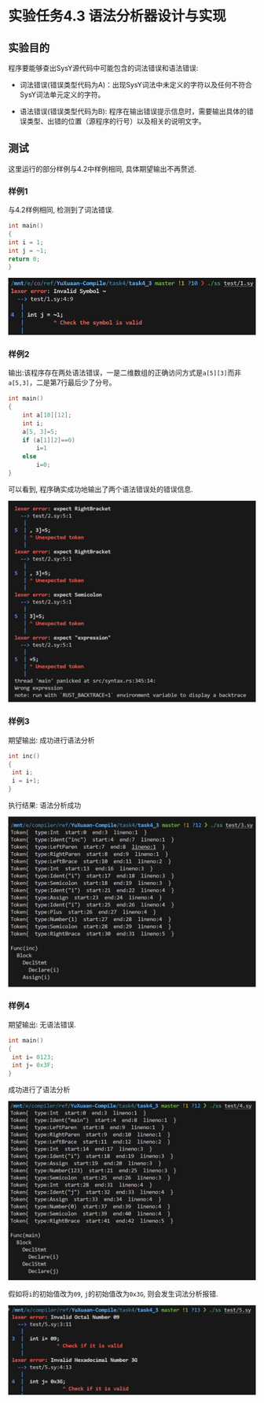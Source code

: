 # 实验任务4.3 语法分析器设计与实现

## 实验目的

程序要能够查出SysY源代码中可能包含的词法错误和语法错误:

- 词法错误(错误类型代码为A)：出现SysY词法中未定义的字符以及任何不符合SysY词法单元定义的字符。

- 语法错误(错误类型代码为B): 程序在输出错误提示信息时，需要输出具体的错误类型、出错的位置（源程序的行号）以及相关的说明文字。

## 测试

这里运行的部分样例与4.2中样例相同, 具体期望输出不再赘述.

### 样例1

与4.2样例相同, 检测到了词法错误.

```c
int main()
{
int i = 1;
int j = ~1;
return 0;
}
```

![1](image.png)

### 样例2

输出:该程序存在两处语法错误，一是二维数组的正确访问方式是`a[5][3]`而非`a[5,3]`，二是第7行最后少了分号。

```c
int main()
{
    int a[10][12];
    int i;
    a[5, 3]=5;
    if (a[1][2]==0) 
        i=1
    else
        i=0;
}
```

可以看到, 程序确实成功地输出了两个语法错误处的错误信息.

![2](image-1.png)

### 样例3

期望输出: 成功进行语法分析

```c
int inc()
{
 int i;
 i = i+1;
}
```

执行结果: 语法分析成功

![3](image-2.png)

### 样例4

期望输出: 无语法错误.

```c
int main()
{
 int i= 0123;
 int j= 0x3F;
}
```

成功进行了语法分析

![4_0](image-3.png)

假如将`i`的初始值改为`09`, `j`的初始值改为`0x3G`, 则会发生词法分析报错.

![4_1](image-4.png)